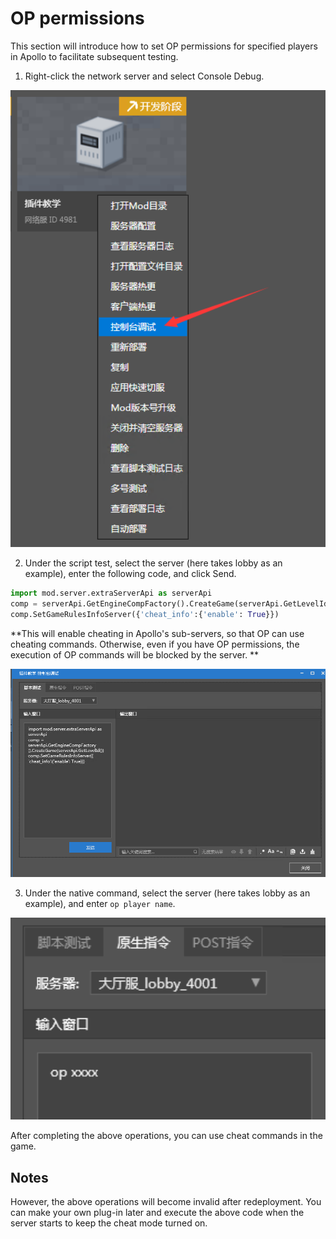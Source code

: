 # OP permissions 

This section will introduce how to set OP permissions for specified players in Apollo to facilitate subsequent testing. 

1. Right-click the network server and select Console Debug. 

<img src="./images/op-1.png" style="zoom: 150%;" /> 

2. Under the script test, select the server (here takes lobby as an example), enter the following code, and click Send. 

```python 
import mod.server.extraServerApi as serverApi 
comp = serverApi.GetEngineCompFactory().CreateGame(serverApi.GetLevelId()) 
comp.SetGameRulesInfoServer({'cheat_info':{'enable': True}}) 
``` 

**This will enable cheating in Apollo's sub-servers, so that OP can use cheating commands. Otherwise, even if you have OP permissions, the execution of OP commands will be blocked by the server. ** 

![](./images/op-2.png) 

3. Under the native command, select the server (here takes lobby as an example), and enter ```op player name```. 

<img src="./images/op-3.png" style="zoom:200%;" /> 

After completing the above operations, you can use cheat commands in the game. 

## Notes 

However, the above operations will become invalid after redeployment. You can make your own plug-in later and execute the above code when the server starts to keep the cheat mode turned on. 


